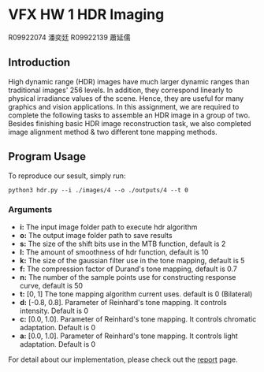# VFX HW 1 HDR Imaging 
R09922074 潘奕廷 R09922139 蕭延儒

## Introduction
High dynamic range (HDR) images have much larger dynamic ranges than traditional images' 256 levels. In addition, they correspond linearly to physical irradiance values of the scene. Hence, they are useful for many graphics and vision applications. In this assignment, we are required to complete the following tasks to assemble an HDR image in a group of two.  
Besides finishing basic HDR image reconstruction task, we also completed image alignment method & two different tone mapping methods.

## Program Usage
To reproduce our sesult, simply run:  
```
python3 hdr.py --i ./images/4 --o ./outputs/4 --t 0
```
### Arguments
* **i:** The input image folder path to execute hdr algorithm
* **o:** The output image folder path to save results
* **s:** The size of the shift bits use in the MTB function, default is 2
* **l:** The amount of smoothness of hdr function, default is 10
* **k:** The size of the gaussian filter use in the tone mapping, default is 5
* **f:** The compression factor of Durand's tone mapping, default is 0.7
* **n:** The number of the sample points use for constructing response curve, default is 50
* **t:** [0, 1] The tone mapping algorithm current uses. default is 0 (Bilateral)
* **d:** [-0.8, 0.8]. Parameter of Reinhard's tone mapping. It controls intensity. Default is 0
* **c:** [0.0, 1.0]. Parameter of Reinhard's tone mapping. It controls chromatic adaptation. Default is 0
* **a:** [0.0, 1.0]. Parameter of Reinhard's tone mapping. It controls light adaptation. Default is 0

For detail about our implementation, please check out the [report](https://github.com/Kim9878/VFX-HW1-HDR-Imaging/blob/master/Report.md) page.

